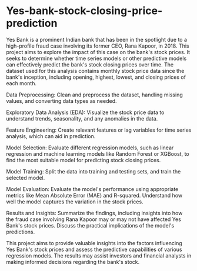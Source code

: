 # Yes-bank-stock-closing-price-prediction
Yes Bank is a prominent Indian bank that has been in the spotlight due to a high-profile fraud case involving its former CEO, Rana Kapoor, in 2018. This project aims to explore the impact of this case on the bank's stock prices. It seeks to determine whether time series models or other predictive models can effectively predict the bank's stock closing prices over time. The dataset used for this analysis contains monthly stock price data since the bank's inception, including opening, highest, lowest, and closing prices of each month.

Data Preprocessing: Clean and preprocess the dataset, handling missing values, and converting data types as needed.

Exploratory Data Analysis (EDA): Visualize the stock price data to understand trends, seasonality, and any anomalies in the data.

Feature Engineering: Create relevant features or lag variables for time series analysis, which can aid in prediction.

Model Selection: Evaluate different regression models, such as linear regression and machine learning models like Random Forest or XGBoost, to find the most suitable model for predicting stock closing prices.

Model Training: Split the data into training and testing sets, and train the selected model.

Model Evaluation: Evaluate the model's performance using appropriate metrics like Mean Absolute Error (MAE) and R-squared. Understand how well the model captures the variation in the stock prices.

Results and Insights: Summarize the findings, including insights into how the fraud case involving Rana Kapoor may or may not have affected Yes Bank's stock prices. Discuss the practical implications of the model's predictions.

This project aims to provide valuable insights into the factors influencing Yes Bank's stock prices and assess the predictive capabilities of various regression models. The results may assist investors and financial analysts in making informed decisions regarding the bank's stock.
